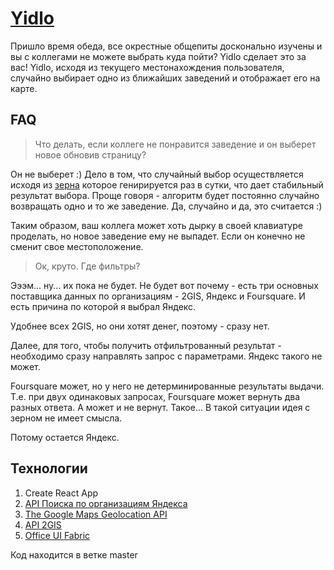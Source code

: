 # [Yidlo](http://zonzujiro.github.io/yidlo/)
Пришло время обеда, все окрестные общепиты досконально изучены и вы с коллегами не можете выбрать куда пойти? Yidlo сделает это за вас!
Yidlo, исходя из текущего местонахождения пользователя, случайно выбирает одно из ближайших заведений и отображает его на карте.

## FAQ

> Что делать, если коллеге не понравится заведение и он выберет новое обновив страницу?

Он не выберет :) Дело в том, что случайный выбор осуществляется исходя из [зерна](https://en.wikipedia.org/wiki/Random_seed) которое генирируется раз в сутки, что дает стабильный результат выбора. Проще говоря - алгоритм будет постоянно случайно возвращать одно и то же заведение. Да, случайно и да, это считается :) 

Таким образом, ваш коллега может хоть дырку в своей клавиатуре проделать, но новое заведение ему не выпадет. Если он конечно не сменит свое местоположение.

> Ок, круто. Где фильтры?

Эээм... ну... их пока не будет. Не будет вот почему - есть три основных поставщика данных по организациям - 2GIS, Яндекс и Foursquare. И есть причина по которой я выбрал Яндекс.

Удобнее всех 2GIS, но они хотят денег, поэтому - сразу нет.

Далее, для того, чтобы получить отфильтрованный результат - необходимо сразу направлять запрос с параметрами. Яндекс такого не может. 

Foursquare может, но у него не детерминированные результаты выдачи. Т.е. при двух одинаковых запросах, Foursquare может вернуть два разных ответа. А может и не вернут. Такое... В такой ситуации идея с зерном не имеет смысла.

Потому остается Яндекс.

## Технологии
1. Create React App
2. [API Поиска по организациям Яндекса](https://tech.yandex.ru/maps/geosearch/)
3. [The Google Maps Geolocation API](https://developers.google.com/maps/documentation/geolocation/intro?hl=en)
4. [API 2GIS](http://api.2gis.ua/)
5. [Office UI Fabric](https://dev.office.com/fabric)

Код находится в ветке master
